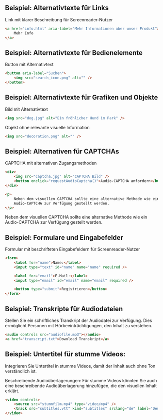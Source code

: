## Beispiel: Alternativtexte für Links

Link mit klarer Beschreibung für Screenreader-Nutzer

```html
<a href="info.html" aria-label="Mehr Informationen über unser Produkt">
	Mehr Info
</a>
```

## Beispiel: Alternativtexte für Bedienelemente

Button mit Alternativtext

```html
<button aria-label="Suchen">
	<img src="search_icon.png" alt="" />
</button>
```

## Beispiel: Alternativtexte für Grafiken und Objekte

Bild mit Alternativtext

```html
<img src="dog.jpg" alt="Ein fröhlicher Hund im Park" />
```

Objekt ohne relevante visuelle Information

```html
<img src="decoration.png" alt="" />
```

## Beispiel: Alternativen für CAPTCHAs

CAPTCHA mit alternativen Zugangsmethoden

```html
<div>
	<img src="captcha.jpg" alt="CAPTCHA Bild" />
	<button onclick="requestAudioCaptcha()">Audio-CAPTCHA anfordern</button>
</div>

<p>
	Neben dem visuellen CAPTCHA sollte eine alternative Methode wie ein
	Audio-CAPTCHA zur Verfügung gestellt werden.
</p>
```

Neben dem visuellen CAPTCHA sollte eine alternative Methode wie ein Audio-CAPTCHA zur Verfügung gestellt werden.

## Beispiel: Formulare und Eingabefelder

Formular mit beschrifteten Eingabefeldern für Screenreader-Nutzer

```html
<form>
	<label for="name">Name:</label>
	<input type="text" id="name" name="name" required />

	<label for="email">E-Mail:</label>
	<input type="email" id="email" name="email" required />

	<button type="submit">Registrieren</button>
</form>
```

## Beispiel: Transkripte für Audiodateien

Stellen Sie ein schriftliches Transkript der Audiodatei zur Verfügung. Dies ermöglicht Personen mit Hörbeeinträchtigungen, den Inhalt zu verstehen.

```html
<audio controls src="audiofile.mp3"></audio>
<a href="transcript.txt">Download Transkript</a>
```

## Beispiel: Untertitel für stumme Videos:

Integrieren Sie Untertitel in stumme Videos, damit der Inhalt auch ohne Ton verständlich ist.

Beschreibende Audioüberlagerungen: Für stumme Videos könnten Sie auch eine beschreibende Audioüberlagerung hinzufügen, die den visuellen Inhalt erklärt.

```html
<video controls>
	<source src="stummfilm.mp4" type="video/mp4" />
	<track src="subtitles.vtt" kind="subtitles" srclang="de" label="Deutsch" />
</video>
```
